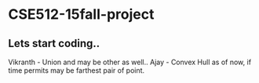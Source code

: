 # CSE512-15fall-project
## Lets start coding..
Vikranth - Union and may be other as well..
Ajay - Convex Hull as of now, if time permits may be farthest pair of point.
